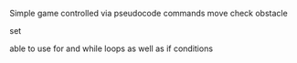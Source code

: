 Simple game controlled via pseudocode commands
move <direction>
check obstacle <direction>

set <variable> <int>

able to use for and while loops as well as if conditions
